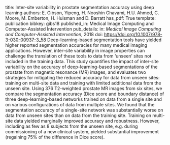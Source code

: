 title: Inter-site variability in prostate segmentation accuracy using deep learning
authors: E. Gibson,  Yipeng, H. Nooshin Ghavami, H.U. Ahmed, C. Moore, M. Emberton, H. Huisman and D. Barratt
has_pdf: True
template: publication
bibkey: gibs18
published_in: Medical Image Computing and Computer-Assisted Intervention
pub_details: in: <i>Medical Image Computing and Computer-Assisted Intervention</i>, 2018
doi: https://doi.org/10.1007/978-3-030-00937-3_58
Deep-learning-based segmentation tools have yielded higher reported segmentation accuracies for many medical imaging applications. However, inter-site variability in image properties can challenge the translation of these tools to data from ‘unseen’ sites not included in the training data. This study quantifies the impact of inter-site variability on the accuracy of deep-learning-based segmentations of the prostate from magnetic resonance (MR) images, and evaluates two strategies for mitigating the reduced accuracy for data from unseen sites: training on multi-site data and training with limited additional data from the unseen site. Using 376 T2-weighted prostate MR images from six sites, we compare the segmentation accuracy (Dice score and boundary distance) of three deep-learning-based networks trained on data from a single site and on various configurations of data from multiple sites. We found that the segmentation accuracy of a single-site network was substantially worse on data from unseen sites than on data from the training site. Training on multi-site data yielded marginally improved accuracy and robustness. However, including as few as 8 subjects from the unseen site, e.g. during commissioning of a new clinical system, yielded substantial improvement (regaining 75% of the difference in Dice score).

